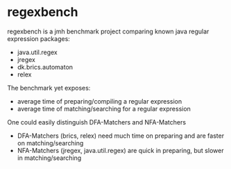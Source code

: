 regexbench
==========

regexbench is a jmh benchmark project comparing known java regular expression packages:
- java.util.regex
- jregex
- dk.brics.automaton
- relex

The benchmark yet exposes:
- average time of preparing/compiling a regular expression
- average time of matching/searching for a regular expression

One could easily distinguish DFA-Matchers and NFA-Matchers
- DFA-Matchers (brics, relex) need much time on preparing and are faster on matching/searching
- NFA-Matchers (jregex, java.util.regex) are quick in preparing, but slower in matching/searching
